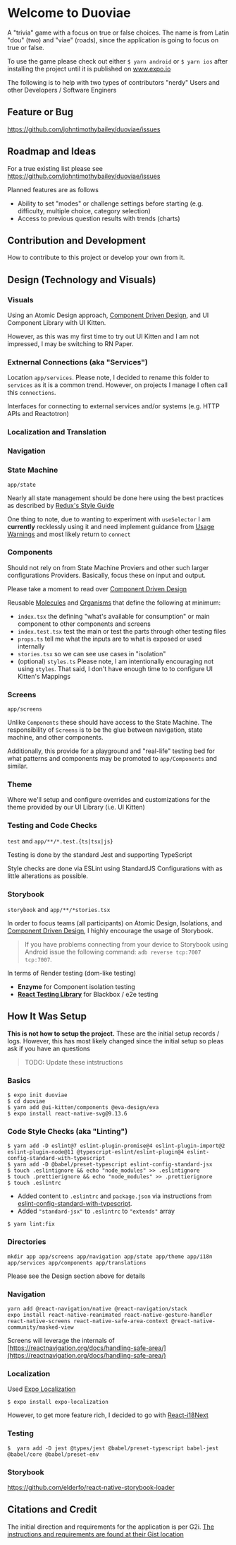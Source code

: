 # Welcome to Duoviae

A "trivia" game with a focus on true or false choices. The name is from Latin "dou" (two) and "viae" (roads), since the application is going to focus on true or false.

To use the game please check out either `$ yarn android` or `$ yarn ios` after installing the project until it is published on www.expo.io

The following is to help with two types of contributors "nerdy" Users and other Developers / Software Enginers

## Feature or Bug
https://github.com/johntimothybailey/duoviae/issues

## Roadmap and Ideas
For a true existing list please see https://github.com/johntimothybailey/duoviae/issues

Planned features are as follows
- Ability to set "modes" or challenge settings before starting (e.g. difficulty, multiple choice, category selection)
- Access to previous question results with trends (charts)

## Contribution and Development
How to contribute to this project or develop your own from it.

## Design (Technology and Visuals)

### Visuals
Using an Atomic Design approach, [Component Driven Design](https://www.componentdriven.org/), and UI Component Library with UI Kitten.

However, as this was my first time to try out UI Kitten and I am not impressed, I may be switching to RN Paper.

### Extnernal Connections (aka "Services")

Location `app/services`. Please note, I decided to rename this folder to `services` as it is a common trend. However, on projects I manage I often call this `connections`.

Interfaces for connecting to external services and/or systems (e.g. HTTP APIs and Reactotron)

### Localization and Translation

### Navigation

### State Machine
`app/state`

Nearly all state management should be done here using the best practices as described by [Redux's Style Guide]()

One thing to note, due to wanting to experiment with `useSelector` I am **currently** recklessly using it and need implement guidance from [Usage Warnings](https://react-redux.js.org/api/hooks#usage-warnings) and most likely return to `connect`

### Components
Should not rely on from State Machine Proviers and other such larger configurations Providers. Basically, focus these on input and output.

Please take a moment to read over [Component Driven Design](https://www.componentdriven.org/)

Reusable [Molecules](https://atomicdesign.bradfrost.com/chapter-2/#molecules) and [Organisms](https://atomicdesign.bradfrost.com/chapter-2/#organisms) that define the following at minimum:

- `index.tsx` the defining "what's available for consumption" or main component to other components and screens
- `index.test.tsx` test the main or test the parts through other testing files
- `props.ts` tell me what the inputs are to what is exposed or used internally
- `stories.tsx` so we can see use cases in "isolation"
- (optional) `styles.ts` Please note, I am intentionally encouraging not using `styles`. That said, I don't have enough time to to configure UI Kitten's Mappings

### Screens
`app/screens`

Unlike `Components` these should have access to the State Machine. The responsibility of `Screens` is to be the glue between navigation, state machine, and other components.

Additionally, this provide for a playground and "real-life" testing bed for what patterns and components may be promoted to `app/Components` and similar.

### Theme
Where we'll setup and configure overrides and customizations for the theme provided by our UI Library (i.e. UI Kitten)

### Testing and Code Checks
`test` and `app/**/*.test.{ts|tsx|js}`

Testing is done by the standard Jest and supporting TypeScript

Style checks are done via ESLint using StandardJS Configurations with as little alterations as possible.

### Storybook
`storybook` and `app/**/*stories.tsx`

In order to focus teams (all participants) on Atomic Design, Isolations, and [Component Driven Design](https://www.componentdriven.org/), I highly encourage the usage of Storybook.

> If you have problems connecting from your device to Storybook using Android issue the following command: `adb reverse tcp:7007 tcp:7007`.

In terms of Render testing (dom-like testing)
- **Enzyme** for Component isolation testing
- **[React Testing Library](https://callstack.github.io/react-native-testing-library)** for Blackbox / e2e testing

## How It Was Setup

**This is not how to setup the project.** These are the initial setup records / logs. However, this has most likely changed since the initial setup so pleas ask if you have an questions

> TODO: Update these intstructions

### Basics
```
$ expo init duoviae
$ cd duoviae
$ yarn add @ui-kitten/components @eva-design/eva
$ expo install react-native-svg@9.13.6
```

### Code Style Checks (aka "Linting")
```
$ yarn add -D eslint@7 eslint-plugin-promise@4 eslint-plugin-import@2 eslint-plugin-node@11 @typescript-eslint/eslint-plugin@4 eslint-config-standard-with-typescript
$ yarn add -D @babel/preset-typescript eslint-config-standard-jsx
$ touch .eslintignore && echo "node_modules" >> .eslintignore
$ touch .prettierignore && echo "node_modules" >> .prettierignore
$ touch .eslintrc
```

- Added content to `.eslintrc` and `package.json` via instructions from [eslint-config-standard-with-typescript](https://www.npmjs.com/package/eslint-config-standard-with-typescript).
- Added `"standard-jsx"` to `.eslintrc` to `"extends"` array

```
$ yarn lint:fix
```

### Directories
```
mkdir app app/screens app/navigation app/state app/theme app/i18n app/services app/components app/translations
```

Please see the Design section above for details

### Navigation

```
yarn add @react-navigation/native @react-navigation/stack
expo install react-native-reanimated react-native-gesture-handler react-native-screens react-native-safe-area-context @react-native-community/masked-view
````

Screens will leverage the internals of [https://reactnavigation.org/docs/handling-safe-area/](https://reactnavigation.org/docs/handling-safe-area/)

### Localization

Used [Expo Localization](https://docs.expo.io/versions/latest/sdk/localization/)

```
$ expo install expo-localization
```

However, to get more feature rich, I decided to go with [React-i18Next](https://react.i18next.com/)

### Testing

```
$  yarn add -D jest @types/jest @babel/preset-typescript babel-jest @babel/core @babel/preset-env
```

### Storybook
https://github.com/elderfo/react-native-storybook-loader


## Citations and Credit
The initial direction and requirements for the application is per G2i. [The instructions and requirements are found at their Gist location](https://gist.github.com/severnsc/e09f4f8742b7dd91af9c422d6f210a57)
